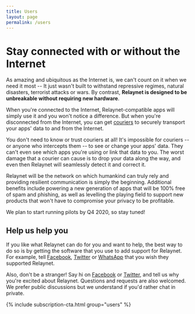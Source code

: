 ```yaml
---
title: Users
layout: page
permalink: /users
---
```


# Stay connected with or without the Internet

As amazing and ubiquitous as the Internet is, we can't count on it when we need it most -- It just wasn't built to withstand repressive regimes, natural disasters, terrorist attacks or wars. By contrast, **Relaynet is designed to be unbreakable without requiring new hardware**.

When you're connected to the Internet, Relaynet-compatible apps will simply use it and you won't notice a difference. But when you're disconnected from the Internet, you can get [couriers](./couriers) to securely transport your apps' data to and from the Internet.

You don't need to know or trust couriers at all! It's impossible for couriers -- or anyone who intercepts them -- to see or change your apps' data. They can't even see which apps you're using or link that data to you. The worst damage that a courier can cause is to drop your data along the way, and even then Relaynet will seamlessly detect it and correct it.

Relaynet will be the network on which humankind can truly rely and providing resilient communication is simply the beginning. Additional benefits include powering a new generation of apps that will be 100% free of spam and phishing, as well as levelling the playing field to support new products that won't have to compromise your privacy to be profitable.

We plan to start running pilots by Q4 2020, so stay tuned!

## Help us help you

If you like what Relaynet can do for you and want to help, the best way to do so is by getting the software that you use to add support for Relaynet. For example, tell [Facebook][cta_facebook], [Twitter][cta_twitter] or [WhatsApp][cta_whatsapp] that you wish they supported Relaynet.

Also, don't be a stranger! Say hi on [Facebook](https://www.facebook.com/relaynet/) or [Twitter](https://twitter.com/relaynet_), and tell us why you're excited about Relaynet. Questions and requests are also welcomed. We prefer public discussions but we understand if you'd rather chat in private.

{% include subscription-cta.html group="users" %}

[cta_facebook]: https://twitter.com/intent/tweet?url=https%3A%2F%2Frelaynet.network%2F&via=relaynet_&text=.@Facebook%2C%20please%20add%20support%20for%20Relaynet%20so%20I%20can%20continue%20to%20use%20Facebook%20when%20the%20Internet%20is%20cut%20off&hashtags=KeepItOn
[cta_twitter]: https://twitter.com/intent/tweet?url=https%3A%2F%2Frelaynet.network%2F&via=relaynet_&text=.@Twitter%2C%20please%20add%20support%20for%20Relaynet%20so%20I%20can%20continue%20to%20use%20Twitter%20when%20the%20Internet%20is%20cut%20off&hashtags=KeepItOn
[cta_whatsapp]: https://twitter.com/intent/tweet?url=https%3A%2F%2Frelaynet.network%2F&via=relaynet_&text=.@WhatsApp%2C%20please%20add%20support%20for%20Relaynet%20so%20I%20can%20continue%20to%20use%20WhatsApp%20when%20the%20Internet%20is%20cut%20off&hashtags=KeepItOn
